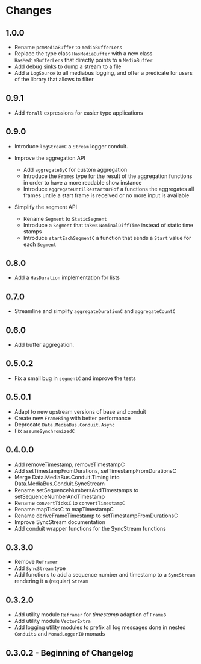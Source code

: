 # Changes

## 1.0.0

* Rename `pcmMediaBuffer` to `mediaBufferLens`
* Replace the type class `HasMediaBuffer` with a new class `HasMediaBufferLens`
  that directly points to a `MediaBuffer`
* Add debug sinks to dump a stream to a file
* Add a `LogSource` to all mediabus logging, and offer a predicate for
  users of the library that allows to filter

## 0.9.1

* Add `forall` expressions for easier type applications

## 0.9.0

* Introduce `logStreamC` a `Stream` logger conduit.

* Improve the aggregation API
  * Add `aggregateByC` for custom aggregation
  * Introduce the `Frames` type for the result of the aggregation
    functions in order to have a more readable show instance
  * Introduce `aggregateUntilRestartOrEof` a functions the aggregates
    all frames untile a start frame is received or no more input
    is available

* Simplify the segment API
  * Rename `Segment` to `StaticSegment`
  * Introduce a `Segment` that takes `NominalDiffTime` instead of static
    time stamps
  * Introduce `startEachSegmentC` a function that sends a `Start` value for each `Segment`

## 0.8.0

* Add a `HasDuration` implementation for lists

## 0.7.0

* Streamline and simplify `aggregateDurationC` and `aggregateCountC`

## 0.6.0

* Add buffer aggregation.

## 0.5.0.2

* Fix a small bug in `segmentC` and improve the tests

## 0.5.0.1

* Adapt to new upstream versions of base and conduit
* Create new `FrameRing` with better performance
* Deprecate `Data.MediaBus.Conduit.Async`
* Fix `assumeSynchronizedC`

## 0.4.0.0

* Add removeTimestamp, removeTimestampC
* Add setTimestampFromDurations, setTimestampFromDurationsC
* Merge Data.MediaBus.Conduit.Timing into Data.MediaBus.Conduit.SyncStream
* Rename setSequenceNumbersAndTimestamps to setSequenceNumberAndTimestamp
* Rename `convertTicksC` to `convertTimestampC`
* Rename mapTicksC to mapTimestampC
* Rename deriveFrameTimestamp to setTimestampFromDurationsC
* Improve SyncStream documentation
* Add conduit wrapper functions for the SyncStream functions

## 0.3.3.0

* Remove `Reframer`
* Add `SyncStream` type
* Add functions to add a sequence number and timestamp to a `SyncStream`
  rendering it a (reqular) `Stream`

## 0.3.2.0

* Add utility module `Reframer` for _timestamp_ adaption of `Frame`s
* Add utility module `VectorExtra`
* Add logging utility modules to prefix all log messages done in nested
  `Conduit`s and `MonadLoggerIO` monads

## 0.3.0.2 - Beginning of Changelog
